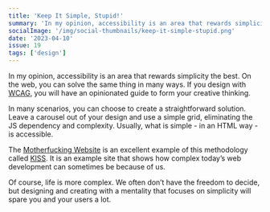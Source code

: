 ```yaml
---
title: 'Keep It Simple, Stupid!'
summary: 'In my opinion, accessibility is an area that rewards simplicity the best. On the web, you can solve the same thing in many ways.'
socialImage: '/img/social-thumbnails/keep-it-simple-stupid.png'
date: '2023-04-10'
issue: 19
tags: ['design']
---
```


In my opinion, accessibility is an area that rewards simplicity the best. On the web, you can solve the same thing in many ways. If you design with [WCAG](https://www.w3.org/WAI/standards-guidelines/wcag/), you will have an opinionated guide to form your creative thinking.

In many scenarios, you can choose to create a straightforward solution. Leave a carousel out of your design and use a simple grid, eliminating the JS dependency and complexity. Usually, what is simple - in an HTML way - is accessible.

The [Motherfucking Website](https://motherfuckingwebsite.com/) is an excellent example of this methodology called [KISS](https://en.wikipedia.org/wiki/KISS_principle). It is an example site that shows how complex today’s web development can sometimes be because of us.

Of course, life is more complex. We often don’t have the freedom to decide, but designing and creating with a mentality that focuses on simplicity will spare you and your users a lot.
